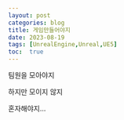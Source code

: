 ```yaml
---
layout: post
categories: blog
title: 게임만들어야지
date: 2023-08-19
tags: [UnrealEngine,Unreal,UE5]
toc:  true
---
```


팀원을 모아야지

하지만 모이지 않지

혼자해야지...
